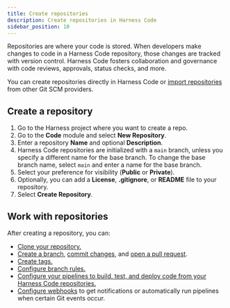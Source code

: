 ```yaml
---
title: Create repositories
description: Create repositories in Harness Code
sidebar_position: 10
---
```


Repositories are where your code is stored. When developers make changes to code in a Harness Code repository, those changes are tracked with version control. Harness Code fosters collaboration and governance with code reviews, approvals, status checks, and more.

You can create repositories directly in Harness Code or [import repositories](./import-repo.md) from other Git SCM providers.

## Create a repository

1. Go to the Harness project where you want to create a repo.
2. Go to the **Code** module and select **New Repository**.
3. Enter a repository **Name** and optional **Description**.
4. Harness Code repositories are initialized with a `main` branch, unless you specify a different name for the base branch. To change the base branch name, select `main` and enter a name for the base branch.
5. Select your preference for visibility (**Public** or **Private**).
6. Optionally, you can add a **License**, **.gitignore**, or **README** file to your repository.
7. Select **Create Repository**.

## Work with repositories

After creating a repository, you can:

* [Clone your repository.](../work-in-repos/clone-repos.md)
* [Create a branch](../work-in-repos/branch.md), [commit changes](../work-in-repos/commit.md), and [open a pull request](/docs/category/pull-requests).
* [Create tags.](../work-in-repos/tag.md)
* [Configure branch rules.](./rules.md)
* [Configure your pipelines to build, test, and deploy code from your Harness Code repositories.](../pipelines/codebase-from-harness-code.md)
* [Configure webhooks](./webhooks.md) to get notifications or automatically run pipelines when certain Git events occur.
